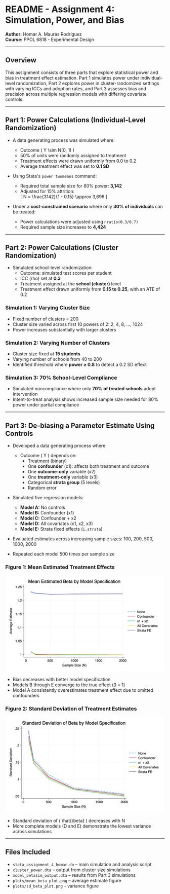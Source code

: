 # README - Assignment 4: Simulation, Power, and Bias

**Author:** Homar A. Maurás Rodríguez  
**Course:** PPOL 6818 - Experimental Design  

---

## Overview
This assignment consists of three parts that explore statistical power and bias in treatment effect estimation. Part 1 simulates power under individual-level randomization, Part 2 explores power in cluster-randomized settings with varying ICCs and adoption rates, and Part 3 assesses bias and precision across multiple regression models with differing covariate controls.

---

## Part 1: Power Calculations (Individual-Level Randomization)

- A data generating process was simulated where:
  - Outcome \( Y \sim N(0, 1) \)
  - 50% of units were randomly assigned to treatment
  - Treatment effects were drawn uniformly from 0.0 to 0.2
  - Average treatment effect was set to **0.1 SD**

- Using Stata's `power twomeans` command:
  - Required total sample size for 80% power: **3,142**
  - Adjusted for 15% attrition:  
    \[
    N = \frac{3142}{1 - 0.15} \approx 3,696
    \]

- Under a **cost-constrained scenario** where only **30% of individuals** can be treated:
  - Power calculations were adjusted using `nratio(0.3/0.7)`
  - Required sample size increases to **4,424**

---

## Part 2: Power Calculations (Cluster Randomization)

- Simulated school-level randomization:
  - Outcome: simulated test scores per student
  - ICC (rho) set at **0.3**
  - Treatment assigned at the **school (cluster)** level
  - Treatment effect drawn uniformly from **0.15 to 0.25**, with an ATE of 0.2

### Simulation 1: Varying Cluster Size
- Fixed number of clusters = 200
- Cluster size varied across first 10 powers of 2: 2, 4, 8, ..., 1024
- Power increases substantially with larger clusters

### Simulation 2: Varying Number of Clusters
- Cluster size fixed at **15 students**
- Varying number of schools from 40 to 200
- Identified threshold where **power ≥ 0.8** to detect a 0.2 SD effect

### Simulation 3: 70% School-Level Compliance
- Simulated noncompliance where only **70% of treated schools** adopt intervention
- Intent-to-treat analysis shows increased sample size needed for 80% power under partial compliance

---

## Part 3: De-biasing a Parameter Estimate Using Controls

- Developed a data generating process where:
  - Outcome \( Y \) depends on:
    - Treatment (binary)
    - One **confounder** (x1): affects both treatment and outcome
    - One **outcome-only** variable (x2)
    - One **treatment-only** variable (x3)
    - Categorical **strata group** (5 levels)
    - Random error

- Simulated five regression models:
  - **Model A:** No controls  
  - **Model B:** Confounder (x1)  
  - **Model C:** Confounder + x2  
  - **Model D:** All covariates (x1, x2, x3)  
  - **Model E:** Strata fixed effects (`i.strata`)

- Evaluated estimates across increasing sample sizes: 100, 200, 500, 1000, 2000  
- Repeated each model 500 times per sample size

### Figure 1: Mean Estimated Treatment Effects
![Mean Beta Plot](plots/mean_beta_plot.png)
- Bias decreases with better model specification
- Models B through E converge to the true effect (β = 1)
- Model A consistently overestimates treatment effect due to omitted confounders

### Figure 2: Standard Deviation of Treatment Estimates
![SD Beta Plot](plots/sd_beta_plot.png)
- Standard deviation of \( \hat{\beta} \) decreases with N
- More complete models (D and E) demonstrate the lowest variance across simulations

---

## Files Included

- `stata_assignment_4_homar.do` – main simulation and analysis script
- `cluster_power.dta` – output from cluster size simulations
- `model_betasim_output.dta` – results from Part 3 simulations
- `plots/mean_beta_plot.png` – average estimate figure
- `plots/sd_beta_plot.png` – variance figure
